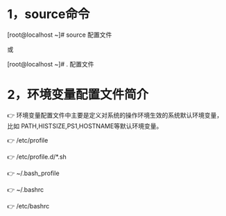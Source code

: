 # 1，source命令

[root@localhost ~]# source 配置文件

或

[root@localhost ~]# . 配置文件

# 2，环境变量配置文件简介

:point_right: 环境变量配置文件中主要是定义对系统的操作环境生效的系统默认环境变量，比如 PATH,HISTSIZE,PS1,HOSTNAME等默认环境变量。

:point_right: /etc/profile

:point_right: /etc/profile.d/\*.sh

:point_right: ~/.bash_profile

:point_right: ~/.bashrc

:point_right: /etc/bashrc

